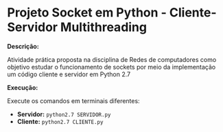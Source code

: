 # Projeto Socket em Python - Cliente-Servidor Multithreading

**Descrição:**

Atividade prática proposta na disciplina de Redes de computadores como objetivo estudar o funcionamento de sockets por meio da implementação um código cliente e servidor em Python 2.7 

**Execução:**

Execute os comandos em terminais diferentes:

* **Servidor:** `python2.7 SERVIDOR.py`
* **Cliente:** `python2.7 CLIENTE.py`
